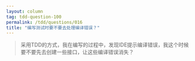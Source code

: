 ```yaml
---
layout: column
tag: tdd-question-100
permalink: /tdd/questions/016
title: "编写测试时要不要去处理编译错误？"
---
```



> 采用TDD的方式，我在编写的过程中，发现IDE提示编译错误，我这个时候要不要先去创建一些接口，让这些编译错误消失？

